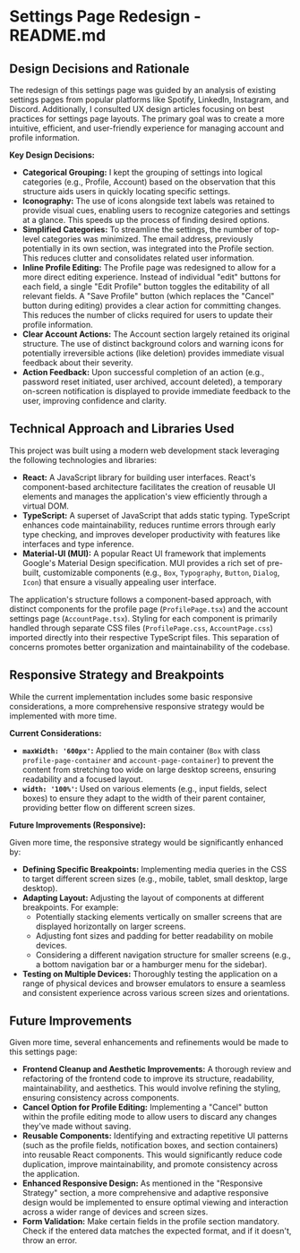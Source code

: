 # Settings Page Redesign - README.md

## Design Decisions and Rationale

The redesign of this settings page was guided by an analysis of existing settings pages from popular platforms like Spotify, LinkedIn, Instagram, and Discord. Additionally, I consulted UX design articles focusing on best practices for settings page layouts. The primary goal was to create a more intuitive, efficient, and user-friendly experience for managing account and profile information.

**Key Design Decisions:**

* **Categorical Grouping:** I kept the grouping of settings into logical categories (e.g., Profile, Account) based on the observation that this structure aids users in quickly locating specific settings. 
* **Iconography:** The use of icons alongside text labels was retained to provide visual cues, enabling users to recognize categories and settings at a glance. This speeds up the process of finding desired options.
* **Simplified Categories:** To streamline the settings, the number of top-level categories was minimized. The email address, previously potentially in its own section, was integrated into the Profile section. This reduces clutter and consolidates related user information.
* **Inline Profile Editing:** The Profile page was redesigned to allow for a more direct editing experience. Instead of individual "edit" buttons for each field, a single "Edit Profile" button toggles the editability of all relevant fields. A "Save Profile" button (which replaces the "Cancel" button during editing) provides a clear action for committing changes. This reduces the number of clicks required for users to update their profile information.
* **Clear Account Actions:** The Account section largely retained its original structure. The use of distinct background colors and warning icons for potentially irreversible actions (like deletion) provides immediate visual feedback about their severity.
* **Action Feedback:** Upon successful completion of an action (e.g., password reset initiated, user archived, account deleted), a temporary on-screen notification is displayed to provide immediate feedback to the user, improving confidence and clarity.

## Technical Approach and Libraries Used

This project was built using a modern web development stack leveraging the following technologies and libraries:

* **React:** A JavaScript library for building user interfaces. React's component-based architecture facilitates the creation of reusable UI elements and manages the application's view efficiently through a virtual DOM.
* **TypeScript:** A superset of JavaScript that adds static typing. TypeScript enhances code maintainability, reduces runtime errors through early type checking, and improves developer productivity with features like interfaces and type inference.
* **Material-UI (MUI):** A popular React UI framework that implements Google's Material Design specification. MUI provides a rich set of pre-built, customizable components (e.g., `Box`, `Typography`, `Button`, `Dialog`, `Icon`) that ensure a visually appealing user interface.

The application's structure follows a component-based approach, with distinct components for the profile page (`ProfilePage.tsx`) and the account settings page (`AccountPage.tsx`). Styling for each component is primarily handled through separate CSS files (`ProfilePage.css`, `AccountPage.css`) imported directly into their respective TypeScript files. This separation of concerns promotes better organization and maintainability of the codebase.

## Responsive Strategy and Breakpoints

While the current implementation includes some basic responsive considerations, a more comprehensive responsive strategy would be implemented with more time.

**Current Considerations:**

* **`maxWidth: '600px'`:** Applied to the main container (`Box` with class `profile-page-container` and `account-page-container`) to prevent the content from stretching too wide on large desktop screens, ensuring readability and a focused layout.
* **`width: '100%'`:** Used on various elements (e.g., input fields, select boxes) to ensure they adapt to the width of their parent container, providing better flow on different screen sizes.

**Future Improvements (Responsive):**

Given more time, the responsive strategy would be significantly enhanced by:

* **Defining Specific Breakpoints:** Implementing media queries in the CSS to target different screen sizes (e.g., mobile, tablet, small desktop, large desktop).
* **Adapting Layout:** Adjusting the layout of components at different breakpoints. For example:
    * Potentially stacking elements vertically on smaller screens that are displayed horizontally on larger screens.
    * Adjusting font sizes and padding for better readability on mobile devices.
    * Considering a different navigation structure for smaller screens (e.g., a bottom navigation bar or a hamburger menu for the sidebar).
* **Testing on Multiple Devices:** Thoroughly testing the application on a range of physical devices and browser emulators to ensure a seamless and consistent experience across various screen sizes and orientations.


## Future Improvements

Given more time, several enhancements and refinements would be made to this settings page:

* **Frontend Cleanup and Aesthetic Improvements:** A thorough review and refactoring of the frontend code to improve its structure, readability, maintainability, and aesthetics. This would involve refining the styling, ensuring consistency across components. 
* **Cancel Option for Profile Editing:** Implementing a "Cancel" button within the profile editing mode to allow users to discard any changes they've made without saving.
* **Reusable Components:** Identifying and extracting repetitive UI patterns (such as the profile fields, notification boxes, and section containers) into reusable React components. This would significantly reduce code duplication, improve maintainability, and promote consistency across the application.
* **Enhanced Responsive Design:** As mentioned in the "Responsive Strategy" section, a more comprehensive and adaptive responsive design would be implemented to ensure optimal viewing and interaction across a wider range of devices and screen sizes.
* **Form Validation:** Make certain fields in the profile section mandatory. Check if the entered data matches the expected format, and if it doesn't, throw an error. 

